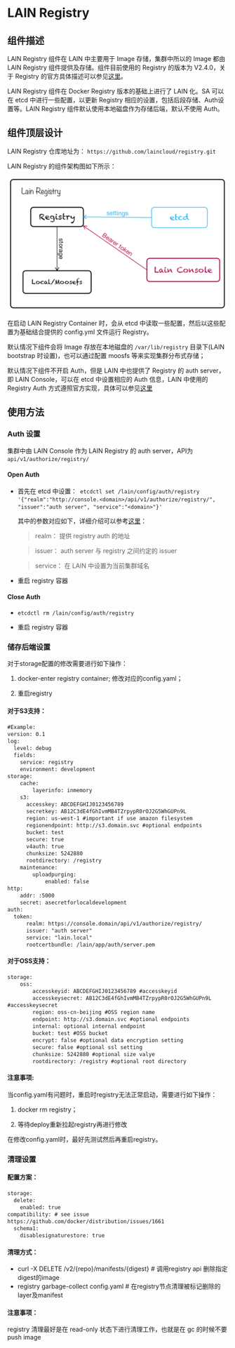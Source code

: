 # LAIN Registry

## 组件描述
LAIN Registry 组件在 LAIN 中主要用于 Image 存储，集群中所以的 Image 都由 LAIN Registry 组件提供及存储。组件目前使用的 Registry 的版本为 V2.4.0，关于 Registry 的官方具体描述可以参见[这里](https://github.com/docker/distribution)。

LAIN Registry 组件在 Docker Registry 版本的基础上进行了 LAIN 化。SA 可以在 etcd 中进行一些配置，以更新 Registry 相应的设置，包括后段存储、Auth设置等。LAIN Registry 组件默认使用本地磁盘作为存储后端，默认不使用 Auth。

## 组件顶层设计

LAIN Registry 仓库地址为： `https://github.com/laincloud/registry.git`

LAIN Registry 的组件架构图如下所示：

![LAIN Registry 架构图](registry.png)

在启动 LAIN Registry Container 时，会从 etcd 中读取一些配置，然后以这些配置为基础结合提供的 config.yml 文件运行 Registry。

默认情况下组件会将 Image 存放在本地磁盘的 `/var/lib/registry` 目录下(LAIN bootstrap 时设置)，也可以通过配置 moosfs 等来实现集群分布式存储；

默认情况下组件不开启 Auth，但是 LAIN 中也提供了 Registry 的 auth server，即 LAIN Console，可以在 etcd 中设置相应的 Auth 信息，LAIN 中使用的 Registry Auth 方式遵照官方实现，具体可以参见[这里](https://docs.docker.com/registry/spec/auth/token/)


## 使用方法
### Auth 设置
集群中由 LAIN Console 作为 LAIN Registry 的 auth server，API为`api/v1/authorize/registry/`

#### Open Auth 

- 首先在 etcd 中设置：` etcdctl set /lain/config/auth/registry '{"realm":"http://console.<domain>/api/v1/authorize/registry/", "issuer":"auth server", "service":"<domain>"}'`

    其中的参数对应如下，详细介绍可以参考[这里](https://docs.docker.com/registry/configuration/#token)：
    
    > realm： 提供 registry auth 的地址
    
    > issuer： auth server 与 registry 之间约定的 issuer
    
    > service： 在 LAIN 中设置为当前集群域名

- 重启 registry 容器

#### Close Auth

- `etcdctl rm /lain/config/auth/registry`

- 重启 registry 容器


### 储存后端设置

对于storage配置的修改需要进行如下操作：

1. docker-enter registry container; 修改对应的config.yaml；

2. 重启registry

#### 对于S3支持：

```
#Example:
version: 0.1
log:
  level: debug
  fields:
    service: registry
    environment: development
storage:
    cache:
        layerinfo: inmemory
    s3:
      accesskey: ABCDEFGHIJ0123456789
      secretkey: AB12C3dE4fGhIvmMB4TZrpypR0rOJ2G5WhGUPn9L
      region: us-west-1 #important if use amazon filesystem
      regionendpoint: http://s3.domain.svc #optional endpoints 
      bucket: test
      secure: true
      v4auth: true
      chunksize: 5242880
      rootdirectory: /registry
    maintenance:
        uploadpurging:
            enabled: false
http:
    addr: :5000
    secret: asecretforlocaldevelopment
auth:
  token:
      realm: https://console.domain/api/v1/authorize/registry/
      issuer: "auth server"
      service: "lain.local"
      rootcertbundle: /lain/app/auth/server.pem
```

#### 对于OSS支持：

```
storage:
    oss:
        accesskeyid: ABCDEFGHIJ0123456789 #accesskeyid
        accesskeysecret: AB12C3dE4fGhIvmMB4TZrpypR0rOJ2G5WhGUPn9L #accesskeysecret
        region: oss-cn-beijing #OSS region name
        endpoint: http://s3.domain.svc #optional endpoints
        internal: optional internal endpoint
        bucket: test #OSS bucket
        encrypt: false #optional data encryption setting
        secure: false #optional ssl setting
        chunksize: 5242880 #optional size valye
        rootdirectory: /registry #optional root directory
```

#### 注意事项:

当config.yaml有问题时，重启时registry无法正常启动，需要进行如下操作：

1. docker rm registry；

2. 等待deploy重新拉起registry再进行修改

在修改config.yaml时，最好先测试然后再重启registry。


### 清理设置

#### 配置方案：

```
storage:
  delete:
    enabled: true
compatibility: # see issue https://github.com/docker/distribution/issues/1661
  schema1:
    disablesignaturestore: true
```

#### 清理方式：

- curl -X DELETE /v2/{repo}/manifests/{digest} # 调用registry api 删除指定digest的image
- registry garbage-collect config.yaml # 在registry节点清理被标记删除的layer及manifest


#### 注意事项：

registry 清理最好是在 read-only 状态下进行清理工作，也就是在 gc 的时候不要 push image
